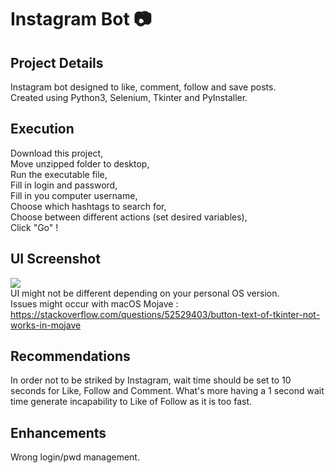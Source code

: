 # Instagram Bot :camera:

## Project Details
Instagram bot designed to like, comment, follow and save posts.           
Created using Python3, Selenium, Tkinter and PyInstaller.

## Execution
Download this project,     
Move unzipped folder to desktop,       
Run the executable file,        
Fill in login and password,    
Fill in you computer username,             
Choose which hashtags to search for,       
Choose between different actions (set desired variables),     
Click "Go" !     

## UI Screenshot
![](https://image.noelshack.com/fichiers/2019/14/3/1554298433-capture-d-ecran-2019-04-03-a-15-33-36.png)       
UI might not be different depending on your personal OS version.    
Issues might occur with macOS Mojave : https://stackoverflow.com/questions/52529403/button-text-of-tkinter-not-works-in-mojave      

## Recommendations
In order not to be striked by Instagram, wait time should be set to 10 seconds for Like, Follow and Comment. What's more having a 1 second wait time generate incapability to Like of Follow as it is too fast.

## Enhancements
Wrong login/pwd management.        
